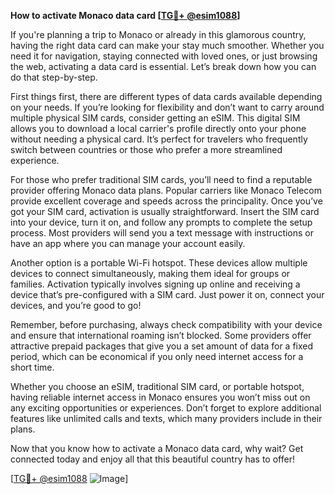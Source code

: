 **How to activate Monaco data card [[TG💪+ @esim1088](https://t.me/s/esim1088)]**

If you're planning a trip to Monaco or already in this glamorous country, having the right data card can make your stay much smoother. Whether you need it for navigation, staying connected with loved ones, or just browsing the web, activating a data card is essential. Let’s break down how you can do that step-by-step.

First things first, there are different types of data cards available depending on your needs. If you’re looking for flexibility and don’t want to carry around multiple physical SIM cards, consider getting an eSIM. This digital SIM allows you to download a local carrier's profile directly onto your phone without needing a physical card. It’s perfect for travelers who frequently switch between countries or those who prefer a more streamlined experience.

For those who prefer traditional SIM cards, you’ll need to find a reputable provider offering Monaco data plans. Popular carriers like Monaco Telecom provide excellent coverage and speeds across the principality. Once you’ve got your SIM card, activation is usually straightforward. Insert the SIM card into your device, turn it on, and follow any prompts to complete the setup process. Most providers will send you a text message with instructions or have an app where you can manage your account easily.

Another option is a portable Wi-Fi hotspot. These devices allow multiple devices to connect simultaneously, making them ideal for groups or families. Activation typically involves signing up online and receiving a device that’s pre-configured with a SIM card. Just power it on, connect your devices, and you’re good to go!

Remember, before purchasing, always check compatibility with your device and ensure that international roaming isn’t blocked. Some providers offer attractive prepaid packages that give you a set amount of data for a fixed period, which can be economical if you only need internet access for a short time.

Whether you choose an eSIM, traditional SIM card, or portable hotspot, having reliable internet access in Monaco ensures you won’t miss out on any exciting opportunities or experiences. Don’t forget to explore additional features like unlimited calls and texts, which many providers include in their plans.

Now that you know how to activate a Monaco data card, why wait? Get connected today and enjoy all that this beautiful country has to offer! 

[[TG💪+ @esim1088](https://t.me/s/esim1088) ![Image](https://i.postimg.cc/Y0z9fWf4/image.png)]